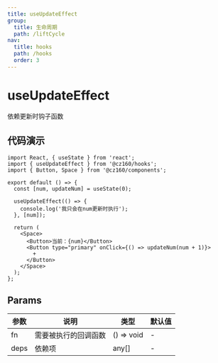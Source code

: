 ```yaml
---
title: useUpdateEffect
group:
  title: 生命周期
  path: /liftCycle
nav:
  title: hooks
  path: /hooks
  order: 3
---
```


# useUpdateEffect

依赖更新时钩子函数

## 代码演示

```tsx
import React, { useState } from 'react';
import { useUpdateEffect } from '@cz160/hooks';
import { Button, Space } from '@cz160/components';

export default () => {
  const [num, updateNum] = useState(0);

  useUpdateEffect(() => {
    console.log('我只会在num更新时执行');
  }, [num]);

  return (
    <Space>
      <Button>当前：{num}</Button>
      <Button type="primary" onClick={() => updateNum(num + 1)}>
        +
      </Button>
    </Space>
  );
};
```

## Params

| 参数 | 说明                 | 类型       | 默认值 |
| ---- | -------------------- | ---------- | ------ |
| fn   | 需要被执行的回调函数 | () => void | -      |
| deps | 依赖项               | any[]      | -      |
